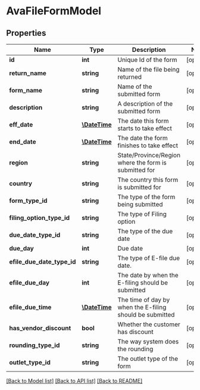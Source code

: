 # AvaFileFormModel

## Properties
Name | Type | Description | Notes
------------ | ------------- | ------------- | -------------
**id** | **int** | Unique Id of the form | [optional] 
**return_name** | **string** | Name of the file being returned | [optional] 
**form_name** | **string** | Name of the submitted form | [optional] 
**description** | **string** | A description of the submitted form | [optional] 
**eff_date** | [**\DateTime**](\DateTime.md) | The date this form starts to take effect | [optional] 
**end_date** | [**\DateTime**](\DateTime.md) | The date the form finishes to take effect | [optional] 
**region** | **string** | State/Province/Region where the form is submitted for | [optional] 
**country** | **string** | The country this form is submitted for | [optional] 
**form_type_id** | **string** | The type of the form being submitted | [optional] 
**filing_option_type_id** | **string** | The type of Filing option | [optional] 
**due_date_type_id** | **string** | The type of the due date | [optional] 
**due_day** | **int** | Due date | [optional] 
**efile_due_date_type_id** | **string** | The type of E-file due date. | [optional] 
**efile_due_day** | **int** | The date by when the E-filing should be submitted | [optional] 
**efile_due_time** | [**\DateTime**](\DateTime.md) | The time of day by when the E-filing should be submitted | [optional] 
**has_vendor_discount** | **bool** | Whether the customer has discount | [optional] 
**rounding_type_id** | **string** | The way system does the rounding | [optional] 
**outlet_type_id** | **string** | The outlet type of the form | [optional] 

[[Back to Model list]](../README.md#documentation-for-models) [[Back to API list]](../README.md#documentation-for-api-endpoints) [[Back to README]](../README.md)



